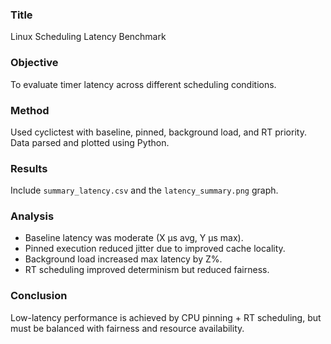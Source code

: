 ### Title
Linux Scheduling Latency Benchmark

### Objective
To evaluate timer latency across different scheduling conditions.

### Method
Used cyclictest with baseline, pinned, background load, and RT priority. Data parsed and plotted using Python.

### Results
Include `summary_latency.csv` and the `latency_summary.png` graph.

### Analysis
- Baseline latency was moderate (X µs avg, Y µs max).
- Pinned execution reduced jitter due to improved cache locality.
- Background load increased max latency by Z%.
- RT scheduling improved determinism but reduced fairness.

### Conclusion
Low-latency performance is achieved by CPU pinning + RT scheduling, but must be balanced with fairness and resource availability.
